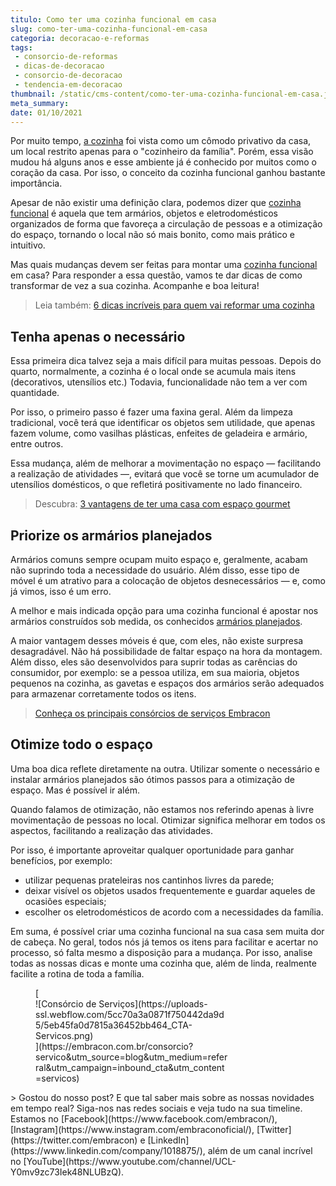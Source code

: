 ```yaml
---
titulo: Como ter uma cozinha funcional em casa
slug: como-ter-uma-cozinha-funcional-em-casa
categoria: decoracao-e-reformas
tags:
 - consorcio-de-reformas
 - dicas-de-decoracao
 - consorcio-de-decoracao
 - tendencia-em-decoracao
thumbnail: /static/cms-content/como-ter-uma-cozinha-funcional-em-casa.jpeg
meta_summary: 
date: 01/10/2021
---
```

Por muito tempo, [a cozinha](https://www.embracon.com.br/blog/vai-reformar-a-cozinha-confira-as-tendencias) foi vista como um cômodo privativo da casa, um local restrito apenas para o "cozinheiro da família". Porém, essa visão mudou há alguns anos e esse ambiente já é conhecido por muitos como o coração da casa. Por isso, o conceito da cozinha funcional ganhou bastante importância.

Apesar de não existir uma definição clara, podemos dizer que [cozinha funcional](https://www.embracon.com.br/blog/consorcio-para-reforma-embracon-por-que-e-uma-boa-opcao) é aquela que tem armários, objetos e eletrodomésticos organizados de forma que favoreça a circulação de pessoas e a otimização do espaço, tornando o local não só mais bonito, como mais prático e intuitivo.

Mas quais mudanças devem ser feitas para montar uma [cozinha funcional](https://www.embracon.com.br/blog/entenda-como-evitar-dores-de-cabeca-com-obras-e-reformas) em casa? Para responder a essa questão, vamos te dar dicas de como transformar de vez a sua cozinha. Acompanhe e boa leitura!

> Leia também: [6 dicas incríveis para quem vai reformar uma cozinha](https://www.embracon.com.br/blog/6-dicas-incriveis-para-quem-vai-reformar-uma-cozinha)

Tenha apenas o necessário
-------------------------

Essa primeira dica talvez seja a mais difícil para muitas pessoas. Depois do quarto, normalmente, a cozinha é o local onde se acumula mais itens (decorativos, utensílios etc.) Todavia, funcionalidade não tem a ver com quantidade.

Por isso, o primeiro passo é fazer uma faxina geral. Além da limpeza tradicional, você terá que identificar os objetos sem utilidade, que apenas fazem volume, como vasilhas plásticas, enfeites de geladeira e armário, entre outros.

Essa mudança, além de melhorar a movimentação no espaço — facilitando a realização de atividades —, evitará que você se torne um acumulador de utensílios domésticos, o que refletirá positivamente no lado financeiro.

> Descubra: [3 vantagens de ter uma casa com espaço gourmet](https://www.embracon.com.br/blog/3-vantagens-de-ter-uma-casa-com-espaco-gourmet)

Priorize os armários planejados
-------------------------------

Armários comuns sempre ocupam muito espaço e, geralmente, acabam não suprindo toda a necessidade do usuário. Além disso, esse tipo de móvel é um atrativo para a colocação de objetos desnecessários — e, como já vimos, isso é um erro.

A melhor e mais indicada opção para uma cozinha funcional é apostar nos armários construídos sob medida, os conhecidos [armários planejados](https://www.embracon.com.br/blog/armarios-planejados-como-usa-los-na-decoracao-e-quais-sao-as-vantagens).

A maior vantagem desses móveis é que, com eles, não existe surpresa desagradável. Não há possibilidade de faltar espaço na hora da montagem. Além disso, eles são desenvolvidos para suprir todas as carências do consumidor, por exemplo: se a pessoa utiliza, em sua maioria, objetos pequenos na cozinha, as gavetas e espaços dos armários serão adequados para armazenar corretamente todos os itens.

> [Conheça os principais consórcios de serviços Embracon](https://www.embracon.com.br/blog/conheca-os-principais-consorcios-de-servicos-embracon)

Otimize todo o espaço
---------------------

Uma boa dica reflete diretamente na outra. Utilizar somente o necessário e instalar armários planejados são ótimos passos para a otimização de espaço. Mas é possível ir além.

Quando falamos de otimização, não estamos nos referindo apenas à livre movimentação de pessoas no local. Otimizar significa melhorar em todos os aspectos, facilitando a realização das atividades.

Por isso, é importante aproveitar qualquer oportunidade para ganhar benefícios, por exemplo:

- utilizar pequenas prateleiras nos cantinhos livres da parede;
- deixar visível os objetos usados frequentemente e guardar aqueles de ocasiões especiais;
- escolher os eletrodomésticos de acordo com a necessidades da família.

Em suma, é possível criar uma cozinha funcional na sua casa sem muita dor de cabeça. No geral, todos nós já temos os itens para facilitar e acertar no processo, só falta mesmo a disposição para a mudança. Por isso, analise todas as nossas dicas e monte uma cozinha que, além de linda, realmente facilite a rotina de toda a família.

<figure class="w-richtext-figure-type-image w-richtext-align-center" style="max-width:310px">[<div>![Consórcio de Serviços](https://uploads-ssl.webflow.com/5cc70a3a0871f750442da9d5/5eb45fa0d7815a36452bb464_CTA-Servicos.png)</div>](https://embracon.com.br/consorcio?servico&utm_source=blog&utm_medium=referral&utm_campaign=inbound_cta&utm_content=servicos)</figure>> Gostou do nosso post? E que tal saber mais sobre as nossas novidades em tempo real? Siga-nos nas redes sociais e veja tudo na sua timeline. Estamos no [Facebook](https://www.facebook.com/embracon/), [Instagram](https://www.instagram.com/embraconoficial/), [Twitter](https://twitter.com/embracon) e [LinkedIn](https://www.linkedin.com/company/1018875/), além de um canal incrível no [YouTube](https://www.youtube.com/channel/UCL-Y0mv9zc73Iek48NLUBzQ).

